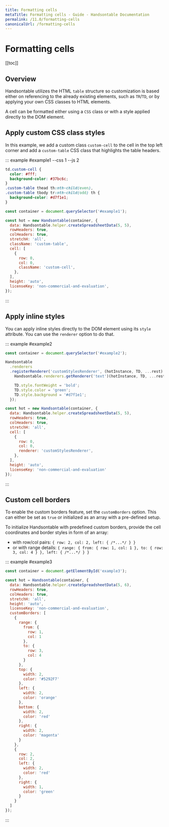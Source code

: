 ```yaml
---
title: Formatting cells
metaTitle: Formatting cells - Guide - Handsontable Documentation
permalink: /11.0/formatting-cells
canonicalUrl: /formatting-cells
---
```


# Formatting cells

[[toc]]

## Overview

Handsontable utilizes the HTML `table` structure so customization is based either on referencing to the already existing elements, such as `TR`/`TD`, or by applying your own CSS classes to HTML elements.

A cell can be formatted either using a `CSS` class or with a style applied directly to the DOM element.

## Apply custom CSS class styles

In this example, we add a custom class `custom-cell` to the cell in the top left corner and add a `custom-table` CSS class that highlights the table headers.

::: example #example1 --css 1 --js 2
```css
td.custom-cell {
  color: #fff;
  background-color: #37bc6c;
}
.custom-table thead th:nth-child(even),
.custom-table tbody tr:nth-child(odd) th {
  background-color: #d7f1e1;
}
```
```javascript
const container = document.querySelector('#example1');

const hot = new Handsontable(container, {
  data: Handsontable.helper.createSpreadsheetData(5, 5),
  rowHeaders: true,
  colHeaders: true,
  stretchH: 'all',
  className: 'custom-table',
  cell: [
    {
      row: 0,
      col: 0,
      className: 'custom-cell',
    },
  ],
  height: 'auto',
  licenseKey: 'non-commercial-and-evaluation',
});
```
:::

## Apply inline styles

You can apply inline styles directly to the DOM element using its `style` attribute. You can use the `renderer` option to do that.

::: example #example2
```javascript
const container = document.querySelector('#example2');

Handsontable
  .renderers
  .registerRenderer('customStylesRenderer', (hotInstance, TD, ...rest) => {
    Handsontable.renderers.getRenderer('text')(hotInstance, TD, ...rest);

    TD.style.fontWeight = 'bold';
    TD.style.color = 'green';
    TD.style.background = '#d7f1e1';
  });

const hot = new Handsontable(container, {
  data: Handsontable.helper.createSpreadsheetData(5, 5),
  rowHeaders: true,
  colHeaders: true,
  stretchH: 'all',
  cell: [
    {
      row: 0,
      col: 0,
      renderer: 'customStylesRenderer',
    },
  ],
  height: 'auto',
  licenseKey: 'non-commercial-and-evaluation'
});
```
:::

## Custom cell borders

To enable the custom borders feature, set the `customBorders` option. This can either be set as `true` or initialized as an array with a pre-defined setup.

To initialize Handsontable with predefined custom borders, provide the cell coordinates and border styles in form of an array:

- with row/col pairs: `{ row: 2, col: 2, left: { /*...*/ } }`
- or with range details: `{ range: { from: { row: 1, col: 1 }, to: { row: 3, col: 4 } }, left: { /*...*/ } }`

::: example #example3
```js
const container = document.getElementById('example3');

const hot = Handsontable(container, {
  data: Handsontable.helper.createSpreadsheetData(5, 6),
  rowHeaders: true,
  colHeaders: true,
  stretchH: 'all',
  height: 'auto',
  licenseKey: 'non-commercial-and-evaluation',
  customBorders: [
    {
      range: {
        from: {
          row: 1,
          col: 1
        },
        to: {
          row: 3,
          col: 4
        }
      },
      top: {
        width: 2,
        color: '#5292F7'
      },
      left: {
        width: 2,
        color: 'orange'
      },
      bottom: {
        width: 2,
        color: 'red'
      },
      right: {
        width: 2,
        color: 'magenta'
      }
    },
    {
      row: 2,
      col: 2,
      left: {
        width: 2,
        color: 'red'
      },
      right: {
        width: 1,
        color: 'green'
      }
    }
  ]
});
```
:::
